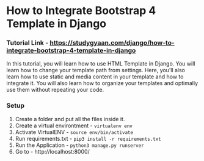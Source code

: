 # How to Integrate Bootstrap 4 Template in Django

### Tutorial Link - https://studygyaan.com/django/how-to-integrate-bootstrap-4-template-in-django

In this tutorial, you will learn how to use HTML Template in Django. You will learn how to change your template path from settings. Here, you’ll also learn how to use static and media content in your template and how to integrate it. You will also learn how to organize your templates and optimally use them without repeating your code.

### Setup
1. Create a folder and put all the files inside it.
2. Create a virtual environtment - `virtualenv env`
3. Activate VirtualENV - `source env/bin/activate`
4. Run requirements.txt - `pip3 install -r requirements.txt`
5. Run the Application - `python3 manage.py runserver`
6. Go to - http://localhost:8000/

